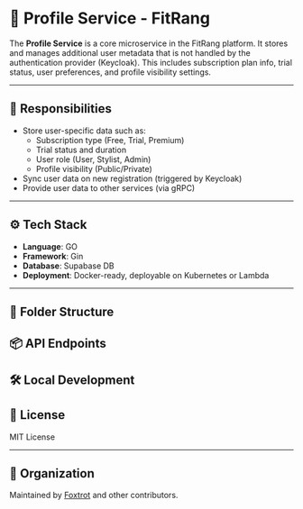 # 👤 Profile Service - FitRang

The **Profile Service** is a core microservice in the FitRang platform. It stores and manages additional user metadata that is not handled by the authentication provider (Keycloak). This includes subscription plan info, trial status, user preferences, and profile visibility settings.

---

## 🧠 Responsibilities

- Store user-specific data such as:
  - Subscription type (Free, Trial, Premium)
  - Trial status and duration
  - User role (User, Stylist, Admin)
  - Profile visibility (Public/Private)
- Sync user data on new registration (triggered by Keycloak)
- Provide user data to other services (via gRPC)

---

## ⚙️ Tech Stack

- **Language**: GO 
- **Framework**: Gin 
- **Database**: Supabase DB
- **Deployment**: Docker-ready, deployable on Kubernetes or Lambda

---

## 📁 Folder Structure
## 📦 API Endpoints
## 🛠️ Local Development
## 📄 License

MIT License

---

## 👥 Organization

Maintained by [Foxtrot](https://github.com/Foxtrot-14) and other contributors.

